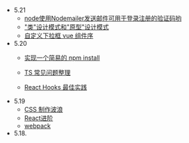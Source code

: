 - 5.21 
    - [node使用Nodemailer发送邮件可用于登录注册的验证码哟](https://juejin.cn/post/6964197984498089997)
    - ["类"设计模式和"原型"设计模式](https://juejin.cn/post/6964649946238681125)
    - [自定义下拉框 vue 组件序](https://juejin.cn/post/6963638903467147295)
- 5.20
    - [实现一个简易的 npm install](https://juejin.cn/post/6963855043174858759)
    
    - [TS 常见问题整理](https://juejin.cn/post/6844904055039344654)
    
    - [React Hooks 最佳实践](https://juejin.cn/post/6844904165500518414)
- 5.19
    - [CSS 制作波浪](https://juejin.cn/post/6963445854589960206)
    - [React进阶](https://juejin.cn/post/6963053793613185031)
    - [webpack](https://juejin.cn/post/6961961165656326152)
- 5.18.
  
